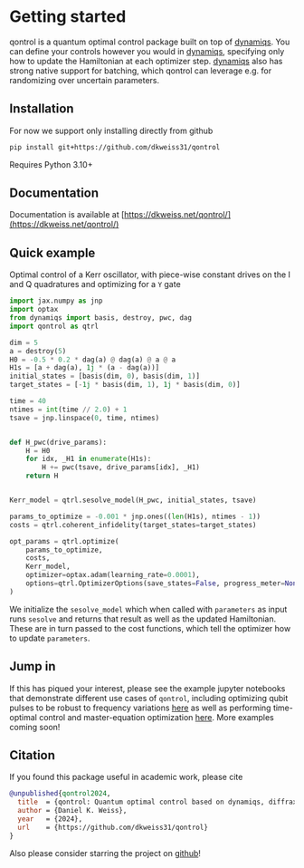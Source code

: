 # Getting started

qontrol is a quantum optimal control package built on top of [dynamiqs](https://github.com/dynamiqs/dynamiqs). You can define your controls however you would in [dynamiqs](https://github.com/dynamiqs/dynamiqs), specifying only how to update the Hamiltonian at each optimizer step. [dynamiqs](https://github.com/dynamiqs/dynamiqs) also has strong native support for batching, which qontrol can leverage e.g. for randomizing over uncertain parameters.

## Installation

For now we support only installing directly from github
```bash
pip install git+https://github.com/dkweiss31/qontrol
```

Requires Python 3.10+


## Documentation

Documentation is available at [https://dkweiss.net/qontrol/](https://dkweiss.net/qontrol/)

## Quick example

Optimal control of a Kerr oscillator, with piece-wise constant drives on the I and Q quadratures and optimizing for a `Y` gate

```python
import jax.numpy as jnp
import optax
from dynamiqs import basis, destroy, pwc, dag
import qontrol as qtrl

dim = 5
a = destroy(5)
H0 = -0.5 * 0.2 * dag(a) @ dag(a) @ a @ a
H1s = [a + dag(a), 1j * (a - dag(a))]
initial_states = [basis(dim, 0), basis(dim, 1)]
target_states = [-1j * basis(dim, 1), 1j * basis(dim, 0)]

time = 40
ntimes = int(time // 2.0) + 1
tsave = jnp.linspace(0, time, ntimes)


def H_pwc(drive_params):
    H = H0
    for idx, _H1 in enumerate(H1s):
        H += pwc(tsave, drive_params[idx], _H1)
    return H


Kerr_model = qtrl.sesolve_model(H_pwc, initial_states, tsave)

params_to_optimize = -0.001 * jnp.ones((len(H1s), ntimes - 1))
costs = qtrl.coherent_infidelity(target_states=target_states)

opt_params = qtrl.optimize(
    params_to_optimize,
    costs,
    Kerr_model,
    optimizer=optax.adam(learning_rate=0.0001),
    options=qtrl.OptimizerOptions(save_states=False, progress_meter=None),
)
```
We initialize the `sesolve_model` which when called with `parameters` as input runs `sesolve`
and returns that result as well as the updated Hamiltonian. These are in turn passed to 
the cost functions, which tell the optimizer how to update `parameters`.

## Jump in

If this has piqued your interest, please see the example jupyter notebooks that demonstrate different use cases of `qontrol`, including optimizing qubit pulses to be robust to frequency variations [here](https://github.com/dkweiss31/qontrol/blob/main/docs/examples/qubit.ipynb) as well as performing time-optimal control and master-equation optimization [here](https://github.com/dkweiss31/qontrol/blob/main/docs/examples/Kerr_oscillator.ipynb). More examples coming soon!

## Citation

If you found this package useful in academic work, please cite

```bibtex
@unpublished{qontrol2024,
  title  = {qontrol: Quantum optimal control based on dynamiqs, diffrax and JAX},
  author = {Daniel K. Weiss},
  year   = {2024},
  url    = {https://github.com/dkweiss31/qontrol}
}
```

Also please consider starring the project on [github](https://github.com/dkweiss31/qontrol/)!
